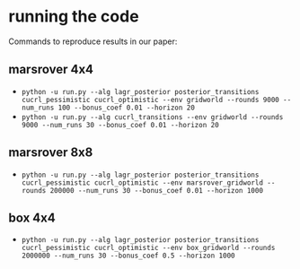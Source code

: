 # running the code

Commands to reproduce results in our paper:

## marsrover 4x4
- `python -u run.py --alg lagr_posterior posterior_transitions cucrl_pessimistic cucrl_optimistic --env gridworld --rounds 9000 --num_runs 100 --bonus_coef 0.01 --horizon 20`
- `python -u run.py --alg cucrl_transitions --env gridworld --rounds 9000 --num_runs 30 --bonus_coef 0.01 --horizon 20`

## marsrover 8x8
- `python -u run.py --alg lagr_posterior posterior_transitions cucrl_pessimistic cucrl_optimistic --env marsrover_gridworld --rounds 200000 --num_runs 30 --bonus_coef 0.01 --horizon 1000`

## box 4x4
- `python -u run.py --alg lagr_posterior posterior_transitions cucrl_pessimistic cucrl_optimistic --env box_gridworld --rounds 2000000 --num_runs 30 --bonus_coef 0.5 --horizon 1000`